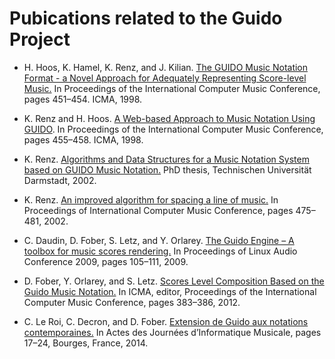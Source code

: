 # Pubications related to the Guido Project

- H. Hoos, K. Hamel, K. Renz, and J. Kilian. [The GUIDO Music Notation Format - a Novel Approach for Adequately Representing Score-level Music.](icmc98-gmn.pdf) In Proceedings of the International Computer Music Conference, pages 451–454. ICMA, 1998.

- K. Renz and H. Hoos. [A Web-based Approach to Music Notation Using GUIDO](icmc98-gns.pdf). In Proceedings of the International Computer Music Conference, pages 455–458. ICMA, 1998.

- K. Renz. [Algorithms and Data Structures for a Music Notation System based on GUIDO Music Notation.](kai_renz_diss.pdf) PhD thesis, Technischen Universität Darmstadt, 2002.

- K. Renz. [An improved algorithm for spacing a line of music.](renz-spacing.pdf) In Proceedings of International Computer Music Conference, pages 475–481, 2002.

- C. Daudin, D. Fober, S. Letz, and Y. Orlarey. [The Guido Engine – A toolbox for music scores rendering.](lac2009.pdf) In Proceedings of Linux Audio Conference 2009, pages 105–111, 2009.

- D. Fober, Y. Orlarey, and S. Letz. [Scores Level Composition Based on the Guido Music Notation.](icmc12-fober.pdf) In ICMA, editor, Proceedings of the International Computer Music Conference, pages 383–386, 2012.

- C. Le Roi, C. Decron, and D. Fober. [Extension de Guido aux notations contemporaines.](leroi-decron14.pdf) In Actes des Journées d’Informatique Musicale, pages 17–24, Bourges, France, 2014.
